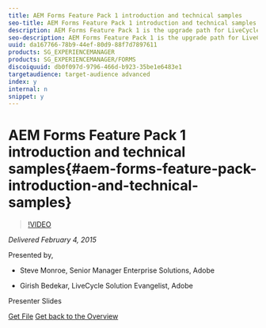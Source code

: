 ```yaml
---
title: AEM Forms Feature Pack 1 introduction and technical samples
seo-title: AEM Forms Feature Pack 1 introduction and technical samples
description: AEM Forms Feature Pack 1 is the upgrade path for LiveCycle deployments and extends the reach of those implementations to include all the features of AEM Forms plus more. In addition an introduction to customer driven samples made public.
seo-description: AEM Forms Feature Pack 1 is the upgrade path for LiveCycle deployments and extends the reach of those implementations to include all the features of AEM Forms plus more. In addition an introduction to customer driven samples made public.
uuid: da167766-78b9-44ef-80d9-88f7d7897611
products: SG_EXPERIENCEMANAGER
products: SG_EXPERIENCEMANAGER/FORMS
discoiquuid: db0f097d-9796-466d-b923-35be1e6483e1
targetaudience: target-audience advanced
index: y
internal: n
snippet: y
---
```


# AEM Forms Feature Pack 1 introduction and technical samples{#aem-forms-feature-pack-introduction-and-technical-samples}

>[!VIDEO](https://video.tv.adobe.com/v/19380/?quality=9)

*Delivered February 4, 2015*

Presented by,

* Steve Monroe, Senior Manager Enterprise Solutions, Adobe

* Girish Bedekar, LiveCycle Solution Evangelist, Adobe

Presenter Slides

[Get File](assets/aem-forms-fp1-2015-0204.pdf)
[Get back to the Overview](https://helpx.adobe.com/experience-manager/kt/eseminars/gems/aem-index.html)
